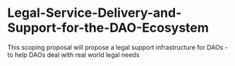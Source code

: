 # Legal-Service-Delivery-and-Support-for-the-DAO-Ecosystem
This scoping proposal will propose a legal support infrastructure for DAOs - to help DAOs deal with real world legal needs

